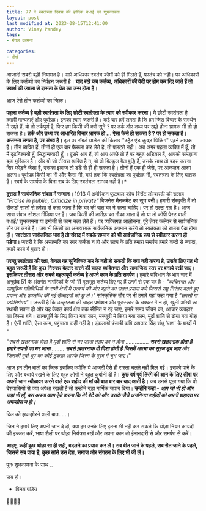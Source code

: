 ```yaml
---
title: 77 वें स्वतंत्रता दिवस की हार्दिक बधाई एवं शुभकामना
layout: post
last_modified_at: 2023-08-15T12:41:00
author: Vinay Pandey
tags:
- मंगल कामना

categories:
- दीर्घ
---
```

आजादी सबसे बड़ी नियामत है। सारे अधिकार स्वतंत्र कौमों को ही मिलते हैं, परतंत्र को नही। पर अधिकारों के लिए कर्तव्यों का निर्वहन जरूरी है। **याद रखें जब कर्तव्य, अधिकारों की वेदी पर होम कर दिए जाते हैं तो स्वार्थ की ज्वाला से दासता के प्रेत का जन्म होता है।** 

आज ऐसे तीन कर्तव्यों का जिक्र। 

**पहला कर्तव्य है बड़ी स्वत्रंत्रता के लिए छोटी स्वतंत्रता के त्याग को स्वीकार करना।** ये छोटी स्वतंत्रता है हमारी मान्यताएं और पूर्वाग्रह। इनका त्याग जरूरी है।  कई बार हमें लगता है कि हम जिस विचार के समर्थन में खड़े हैं, वो तो तर्कपूर्ण है, फिर हम किसी की क्यों सुने ? पर तर्क और तथ्य पर खड़े होना भ्रामक भी तो हो सकता है। **तर्क और तथ्य पर आधारित विचार भ्रामक हो ... ऐसा कैसे  हो सकता है ? पर हो सकता है। असम्भव लगता है, पर संभव है।** इस पर रॉबर्ट थालेस की किताब "स्ट्रैट एंड क्रूक्ड़ थिंकिंग" पढ़ने लायक है। तीन व्यक्ति हैं, तीनों ही एक बार फैसला कर लेते है, तो पलटते नही। अब अगर पहला व्यक्ति मैं हूँ, तो मैं दृढ़निश्चयी हूँ, सिद्धान्तवादी हूँ । दूसरे आप हैं, तो आप अच्छे तो हैं पर बहुत अड़ियल हैं, आपको समझाना बड़ा मुश्किल है। और वो जो तीसरा व्यक्ति है न, वो तो बिल्कुल बैल बुद्धि है, उसके साथ तो  बहस करना सिर फोड़ने जैसा है, उसका इलाज तो डंडे से ही हो सकता है। तीनों हैं एक ही जैसे, पर आकलन अलग अलग। पूर्वाग्रह किसी का भी और कैसा भी, यहां तक कि स्वतंत्रता का पूर्वाग्रह भी, स्वतंत्रता के लिए घातक है। स्वयं के समर्पण के बिना सब के लिए स्वतंत्रता सम्भव नही है।*

**दूसरा है सार्वजनिक संवाद में सम्मान।** 1913 में अमेरिकन फुटबाल कोच विंसेंट लोम्बारडी की सलाह *"Praise in public, Criticize in private"* बिजनेस मैनजमेंट का सूत्र बनी। हमारी संस्कृति में तो सैकड़ों सालों से हमेशा से कहा जाता है कि घर की बात घर मे रहना चाहिए। पर हो उल्टा रहा है। आज सारा संवाद सोशल मीडिया पर है। जब किसी की तारीफ़ का मौका आता है तो या तो कॉपी पेस्ट वाली बधाई/ शुभकामना या इमोजी से काम चला लेते हैं। पर व्यक्तिगत आलोचना, पूरे तेवर कलेवर से सार्वजनिक तौर पर करते हैं। जब भी किसी का अनावश्यक सार्वजनिक अपमान करेंगे तो स्वतंत्रता को खतरा पैदा होगा ही। **स्वतंत्रता सार्वजनिक भाव है तो संवाद में सबके सम्मान को भी सार्वजनिक रूप से स्वीकार करना ही पड़ेगा।** जरुरी है कि असहमति का स्वर कर्कश न हो और सत्य के प्रति हमारा समर्पण हमारे शब्दों से ज्यादा, हमारे कार्य में मुखर हो। 

**परन्तु स्वतंत्रता की रक्षा, केवल यह सुनिश्चित कर के नही हो सकती कि क्या नही करना है, उसके लिए यह भी बहुत जरूरी है कि कुछ निरन्तर बेहतर करने की चाहत व्यक्तिगत और सामाजिक स्तर पर बनाये रखी जाए। इसलियर तीसरा और सबसे महत्वपूर्ण कर्तव्य है अपने काम के प्रति समर्पण।**  हमारे संविधान के भाग चार में अनुछेद 51 के अंतर्गत नागरिकों के जो 11 मूलभूत कर्तव्य दिए गए हैं उनमें से एक यह है - *"व्यक्तिगत और सामूहिक गतिविधियों के सभी क्षेत्रों में उत्कर्ष की ओर बढ़ने का सतत प्रयास करे जिससे राष्ट्र निरंतर बढ़ते हुए प्रयत्न और उपलब्धि की नई ऊँचाइयों को छू ले।"*  सांस्कृतिक तौर पर भी हमारे यहां कहा गया है *"तमसो मा ज्योतिर्गमय"*। जरूरी है कि उत्कृष्टता की चाहत प्रमोशन और पुरुस्कार के चक्कर में न हो, खुली आँखों का स्थायी सपना हो और यह केवल कार्य क्षेत्र तक सीमित न रह जाए, हमारे समग्र जीवन का, आचार व्यवहार का हिस्सा बने। खानापूर्ति के लिए किया गया काम, मजबूरी में किया गया काम, मुर्दा शांति से ढोया गया बोझ है। ऐसी शांति, ऐसा काम, पहुंचाता कहीं नही है। इंकलाबी पंजाबी कवि अवतार सिंह संधू 'पाश' के शब्दों में -

*"सबसे ख़तरनाक होता है* 
*मुर्दा शांति से भर जाना*
*तड़प का न होना*
...............
***सबसे ख़तरनाक होता है***
***हमारे सपनों का मर जाना***
........
***सबसे ख़तरनाक वो दिशा होती है***
***जिसमें आत्‍मा का सूरज डूब जाए***
*और जिसकी मुर्दा धूप का कोई टुकड़ा*
*आपके जिस्‍म के पूरब में चुभ जाए।*"

आज इन तीन बातों का जिक्र इसलिए क्योंकि ये आजदी ऐसे ही रास्ता चलते नही मिल गई। इसको पाने के लिए और बचाये रखने के लिए  बहुत लोगों ने बहुत कुर्बानी दी है। **कुछ वर्ष पूर्व तिरंगे की आन के लिए सीमा पर अपनी जान न्यौछावर करने वाले एक शहीद की मां की बात बार बार याद आती है।** जब उनसे पूछा गया कि वो देशवासियों से क्या अपेक्षा रखती हैं तो उन्होंने बड़ा मार्मिक जवाब दिया। **उन्होंने कहा - *आप जो भी हों और जहां भी हों, बस अपना काम ऐसे करना कि मेरे बेटे को और उसके जैसे अनगिनत शहीदों को अपनी शहादत पर अफसोस न हो।*** 

दिल को झकझोरने वाली बात.....। 

जिन ने हमारे लिए अपनी जान दे दी, क्या हम उनके लिए इतना भी नही कर सकते कि थोड़ा नियम कायदों की इज्जत करें, भाषा शैली पर थोड़ा नियंत्रण रखें और  अपना काम तो ईमानदारी से और समर्पण से करें। 

**आइए, कहीं कुछ थोड़ा सा ही सही, बदलने का प्रयास कर लें। सब बीत जाने के पहले, सब रीत जाने के पहले, जिससे सब पाया है, कुछ सांसे उस देश, समाज और संगठन के लिए भी जी लें।**
 
पुनः शुभकामना के साथ ..

जय हो। 

- विनय पांडेय

🙏🌷🌷🙏


